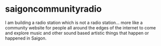 # saigoncommunityradio
I am building a radio station which is not a radio station... more like a community website for people all around the edges of the internet to come and explore music and other sound based artistic things that happen or happened in Saigon.
